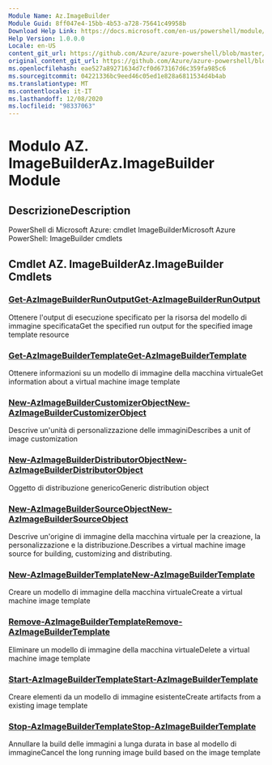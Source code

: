 ```yaml
---
Module Name: Az.ImageBuilder
Module Guid: 8ff047e4-15bb-4b53-a728-75641c49958b
Download Help Link: https://docs.microsoft.com/en-us/powershell/module/az.imagebuilder
Help Version: 1.0.0.0
Locale: en-US
content_git_url: https://github.com/Azure/azure-powershell/blob/master/src/ImageBuilder/help/Az.ImageBuilder.md
original_content_git_url: https://github.com/Azure/azure-powershell/blob/master/src/ImageBuilder/help/Az.ImageBuilder.md
ms.openlocfilehash: eae527a89271634d7cf0d673167d6c359fa985c6
ms.sourcegitcommit: 04221336bc9eed46c05ed1e828a6811534d4b4ab
ms.translationtype: MT
ms.contentlocale: it-IT
ms.lasthandoff: 12/08/2020
ms.locfileid: "98337063"
---
```

# <span data-ttu-id="6abde-101">Modulo AZ. ImageBuilder</span><span class="sxs-lookup"><span data-stu-id="6abde-101">Az.ImageBuilder Module</span></span>
## <span data-ttu-id="6abde-102">Descrizione</span><span class="sxs-lookup"><span data-stu-id="6abde-102">Description</span></span>
<span data-ttu-id="6abde-103">PowerShell di Microsoft Azure: cmdlet ImageBuilder</span><span class="sxs-lookup"><span data-stu-id="6abde-103">Microsoft Azure PowerShell: ImageBuilder cmdlets</span></span>

## <span data-ttu-id="6abde-104">Cmdlet AZ. ImageBuilder</span><span class="sxs-lookup"><span data-stu-id="6abde-104">Az.ImageBuilder Cmdlets</span></span>
### [<span data-ttu-id="6abde-105">Get-AzImageBuilderRunOutput</span><span class="sxs-lookup"><span data-stu-id="6abde-105">Get-AzImageBuilderRunOutput</span></span>](Get-AzImageBuilderRunOutput.md)
<span data-ttu-id="6abde-106">Ottenere l'output di esecuzione specificato per la risorsa del modello di immagine specificata</span><span class="sxs-lookup"><span data-stu-id="6abde-106">Get the specified run output for the specified image template resource</span></span>

### [<span data-ttu-id="6abde-107">Get-AzImageBuilderTemplate</span><span class="sxs-lookup"><span data-stu-id="6abde-107">Get-AzImageBuilderTemplate</span></span>](Get-AzImageBuilderTemplate.md)
<span data-ttu-id="6abde-108">Ottenere informazioni su un modello di immagine della macchina virtuale</span><span class="sxs-lookup"><span data-stu-id="6abde-108">Get information about a virtual machine image template</span></span>

### [<span data-ttu-id="6abde-109">New-AzImageBuilderCustomizerObject</span><span class="sxs-lookup"><span data-stu-id="6abde-109">New-AzImageBuilderCustomizerObject</span></span>](New-AzImageBuilderCustomizerObject.md)
<span data-ttu-id="6abde-110">Descrive un'unità di personalizzazione delle immagini</span><span class="sxs-lookup"><span data-stu-id="6abde-110">Describes a unit of image customization</span></span>

### [<span data-ttu-id="6abde-111">New-AzImageBuilderDistributorObject</span><span class="sxs-lookup"><span data-stu-id="6abde-111">New-AzImageBuilderDistributorObject</span></span>](New-AzImageBuilderDistributorObject.md)
<span data-ttu-id="6abde-112">Oggetto di distribuzione generico</span><span class="sxs-lookup"><span data-stu-id="6abde-112">Generic distribution object</span></span>

### [<span data-ttu-id="6abde-113">New-AzImageBuilderSourceObject</span><span class="sxs-lookup"><span data-stu-id="6abde-113">New-AzImageBuilderSourceObject</span></span>](New-AzImageBuilderSourceObject.md)
<span data-ttu-id="6abde-114">Descrive un'origine di immagine della macchina virtuale per la creazione, la personalizzazione e la distribuzione.</span><span class="sxs-lookup"><span data-stu-id="6abde-114">Describes a virtual machine image source for building, customizing and distributing.</span></span>

### [<span data-ttu-id="6abde-115">New-AzImageBuilderTemplate</span><span class="sxs-lookup"><span data-stu-id="6abde-115">New-AzImageBuilderTemplate</span></span>](New-AzImageBuilderTemplate.md)
<span data-ttu-id="6abde-116">Creare un modello di immagine della macchina virtuale</span><span class="sxs-lookup"><span data-stu-id="6abde-116">Create a virtual machine image template</span></span>

### [<span data-ttu-id="6abde-117">Remove-AzImageBuilderTemplate</span><span class="sxs-lookup"><span data-stu-id="6abde-117">Remove-AzImageBuilderTemplate</span></span>](Remove-AzImageBuilderTemplate.md)
<span data-ttu-id="6abde-118">Eliminare un modello di immagine della macchina virtuale</span><span class="sxs-lookup"><span data-stu-id="6abde-118">Delete a virtual machine image template</span></span>

### [<span data-ttu-id="6abde-119">Start-AzImageBuilderTemplate</span><span class="sxs-lookup"><span data-stu-id="6abde-119">Start-AzImageBuilderTemplate</span></span>](Start-AzImageBuilderTemplate.md)
<span data-ttu-id="6abde-120">Creare elementi da un modello di immagine esistente</span><span class="sxs-lookup"><span data-stu-id="6abde-120">Create artifacts from a existing image template</span></span>

### [<span data-ttu-id="6abde-121">Stop-AzImageBuilderTemplate</span><span class="sxs-lookup"><span data-stu-id="6abde-121">Stop-AzImageBuilderTemplate</span></span>](Stop-AzImageBuilderTemplate.md)
<span data-ttu-id="6abde-122">Annullare la build delle immagini a lunga durata in base al modello di immagine</span><span class="sxs-lookup"><span data-stu-id="6abde-122">Cancel the long running image build based on the image template</span></span>

